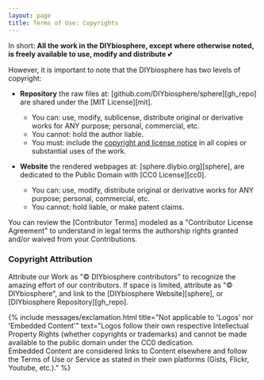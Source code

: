 ```yaml
---
layout: page
title: Terms of Use: Copyrights
---
```


In short: **All the work in the DIYbiosphere, except where otherwise noted, is freely available to use, modify and distribute** :two_hearts:

However, it is important to note that the DIYbiosphere has two levels of copyright:

- **Repository** the raw files at: [github.com/DIYbiosphere/sphere][gh_repo] are shared under the [MIT License][mit].
    - You can: use, modify, sublicense, distribute original or derivative works for ANY purpose; personal, commercial, etc.
    - You cannot: hold the author liable.
    - You must: include the [copyright and license notice]() in all copies or substantial uses of the work.

- **Website** the rendered webpages at: [sphere.diybio.org][sphere], are dedicated to the Public Domain with [CC0 License][cc0].
    - You can: use, modify, distribute original or derivative works for ANY purpose; personal, commercial, etc.
    - You cannot: hold liable, or make patent claims.

You can review the [Contributor Terms] modeled as a "Contributor License Agreement" to understand in legal terms the authorship rights granted and/or waived from your Contributions.

### Copyright Attribution
Attribute our Work as "© DIYbiosphere contributors" to recognize the amazing effort of our contributors. If space is limited, attribute as "© DIYbiosphere", and link to the [DIYbiosphere Website][sphere], or [DIYbiosphere Repository][gh_repo].

{% include messages/exclamation.html title="Not applicable to 'Logos' nor 'Embedded Content'" text="Logos follow their own respective Intellectual Property Rights (whether copyrights or trademarks) and cannot be made available to the public domain under the CC0 dedication. <br> Embedded Content are considered links to Content elsewhere and follow the Terms of Use or Service as stated in their own platforms (Gists, Flickr, Youtube, etc.)." %}
